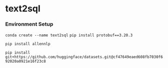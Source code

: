 # text2sql

### Environment Setup

`conda create --name text2sql`
`pip install protobuf==3.20.3`


`pip install allennlp`

`pip install git+https://github.com/huggingface/datasets.git@cf47649eaed608fb7030f692020a0921e16f23c8`
